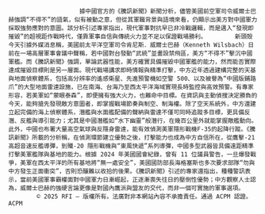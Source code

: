 
                        據中國官方的《騰訊新聞》新聞分析，儘管美國前空軍司令威爾士巴赫強調“不得不”的語氣，似有被動之意，但從其軍職背景與語境來看，仍顯示出美方對中國軍力採取強勢應對的意圖。該分析引述專家指出，現代軍事對抗早已非冷戰邏輯，而是邁入“發現即摧毀”的超視距作戰時代，僅靠軍事自信與傳統火力並不足以保證戰場勝利。        新頭殼今天引據外媒消息稱，美國前太平洋空軍司令肯尼斯．威爾士巴赫（Kenneth Wilsbach）日前在一場高層軍事會議中聲稱，若中國對台發動“武統”並畫設禁飛區，美方“不得不”擊沉中國軍艦。而《騰訊新聞》強調，單論武器性能，美方確實具備摧毀中國軍艦的能力，然而能否實際達成摧毀目標則是另一層面。現代戰場講求即時情報與精準打擊，中方近年透過建構完整的天基與地面偵察體系，包括高分辨率的遙感衛星、先進預警機如空警 500、以及被譽為“中國版鋪路爪”的大型地面雷達設施，已在南海、台海乃至西太平洋海域實現長時監控與高效預警。有專家形容，若美軍如“蒙眼泰森”，即便擁有強大火力，也難命中目標。在資訊與主動偵搜決定勝負的今天，能夠搶先發現敵方意圖者，即掌握戰場節奏與制空、制海權。除了空天系統外，中方還建立起完備的海上偵察體系，潛艦與水面艦配備的聲納與雷達不僅可同時追蹤多目標，更具備反潛、反艦與導引能力；尤其是中國潛艦如“水下幽靈”般潛行，在幾百公里外就能掌握敵艦動向。此外，中國也布署大量高空氣球與反隱身雷達，能有效偵測美軍隱形戰機F-35的起降行蹤。《騰訊新聞》所載的分析稱，在偵測環節建立優勢之後，打擊能力也成為中方自信所在，從鷹擊-21 高超音速反艦導彈，到殲-20 隱形戰機與“東風快遞”系列導彈，中國多型武器皆具備遠距精準打擊美軍艦隊與基地的能力。根據 2024 年美國國會紀錄，曾有 11 位議員警告，一旦爆發戰爭，美軍在西太平洋的所有基地將“無一處安全”，美國國防部長海格塞斯也多次要求部隊“勿與中方發生正面衝突”，否則恐釀難以收拾的後果。《騰訊新聞》引述的專家還指出，種種警訊表示，當前美國軍事霸權面對中國軍力日漸崛起，正逐漸喪失往日的壓倒性優勢；中方觀察人士認為，威爾士巴赫的強硬言論更像是對國內鷹派與盟友的交代，而非一個可實施的軍事選項。
            © 2025 RFI – 版權所有。法廣對非本網站內容不承擔責任。通過 ACPM 認證。    ACPM
